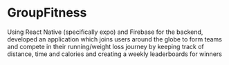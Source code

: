 # GroupFitness
 Using React Native (specifically expo) and Firebase for the backend, developed an application which joins users around the globe to form teams and compete in their running/weight loss journey by keeping track of distance, time and calories and creating a weekly leaderboards for winners 
